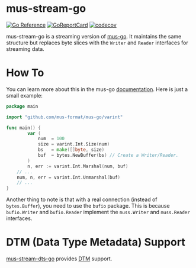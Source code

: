 # mus-stream-go

[![Go Reference](https://pkg.go.dev/badge/github.com/mus-format/mus-stream-go.svg)](https://pkg.go.dev/github.com/mus-format/mus-stream-go)
[![GoReportCard](https://goreportcard.com/badge/mus-format/mus-stream-go)](https://goreportcard.com/report/github.com/mus-format/mus-stream-go)
[![codecov](https://codecov.io/gh/mus-format/mus-stream-go/graph/badge.svg?token=91OM0S4D9Q)](https://codecov.io/gh/mus-format/mus-stream-go)

mus-stream-go is a streaming version of [mus-go](https://github.com/mus-format/mus-go). 
It maintains the same structure but replaces byte slices with the `Writer` and 
`Reader` interfaces for streaming data.

# How To
You can learn more about this in the mus-go [documentation](https://github.com/mus-format/mus-go#how-to-use). 
Here is just a small example:
```go
package main

import "github.com/mus-format/mus-go/varint"

func main() {
		var (
			num  = 100
			size = varint.Int.Size(num)
			bs   = make([]byte, size)
			buf  = bytes.NewBuffer(bs) // Create a Writer/Reader.
		)
		n, err := varint.Int.Marshal(num, buf)
    // ...
    num, n, err = varint.Int.Unmarshal(buf)
    // ...
}
```

Another thing to note is that with a real connection (instead of `bytes.Buffer`), 
you need to use the `bufio` package. This is because `bufio.Writer` and 
`bufio.Reader` implement the `muss.Writer` and `muss.Reader` interfaces.

# DTM (Data Type Metadata) Support
[mus-stream-dts-go](https://github.com/mus-format/mus-stream-dts-go) provides [DTM](https://medium.com/p/21d7be309e8d) 
support.
